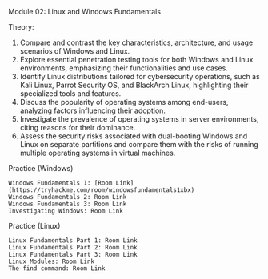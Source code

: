 Module 02: Linux and Windows Fundamentals

Theory:

  1. Compare and contrast the key characteristics, architecture, and usage scenarios of Windows and Linux.
  2. Explore essential penetration testing tools for both Windows and Linux environments, emphasizing their functionalities and use cases.
  3. Identify Linux distributions tailored for cybersecurity operations, such as Kali Linux, Parrot Security OS, and BlackArch Linux, highlighting their specialized tools and features.
  4. Discuss the popularity of operating systems among end-users, analyzing factors influencing their adoption.
  5. Investigate the prevalence of operating systems in server environments, citing reasons for their dominance.
  6. Assess the security risks associated with dual-booting Windows and Linux on separate partitions and compare them with the risks of running multiple operating systems in virtual machines.

Practice (Windows)

    Windows Fundamentals 1: [Room Link](https://tryhackme.com/room/windowsfundamentals1xbx)
    Windows Fundamentals 2: Room Link
    Windows Fundamentals 3: Room Link
    Investigating Windows: Room Link

Practice (Linux)

    Linux Fundamentals Part 1: Room Link
    Linux Fundamentals Part 2: Room Link
    Linux Fundamentals Part 3: Room Link
    Linux Modules: Room Link
    The find command: Room Link

  
